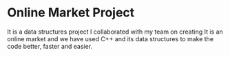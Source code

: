 # Online Market Project
It is a data structures project I collaborated with my team on creating
It is an online market and we have used C++ and its data structures to make the code better, faster and easier.
